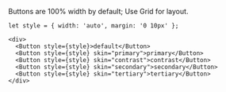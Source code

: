 Buttons are 100% width by default; Use Grid for layout.

    let style = { width: 'auto', margin: '0 10px' };
    
    <div>
      <Button style={style}>default</Button>
      <Button style={style} skin="primary">primary</Button>
      <Button style={style} skin="contrast">contrast</Button>
      <Button style={style} skin="secondary">secondary</Button>
      <Button style={style} skin="tertiary">tertiary</Button>
    </div>